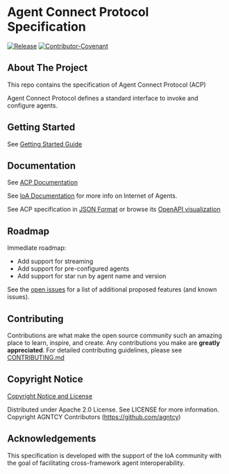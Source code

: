 # Agent Connect Protocol Specification

[![Release](https://img.shields.io/github/v/release/agntcy/acp-spec?display_name=tag)](CHANGELOG.md)
[![Contributor-Covenant](https://img.shields.io/badge/Contributor%20Covenant-2.1-fbab2c.svg)](CODE_OF_CONDUCT.md)

## About The Project

This repo contains the specification of Agent Connect Protocol (ACP)

Agent Connect Protocol defines a standard interface to invoke and configure agents.

## Getting Started

See [Getting Started Guide](docs/README.md#getting-started)


## Documentation

See [ACP Documentation](https://agntcy.github.io/acp-spec)

See [IoA Documentation](https://docs.agntcy.org) for more info on Internet of Agents.

See ACP specification in [JSON Format](openapi.json) or browse its [OpenAPI visualization](https://agntcy.github.io/acp-spec/docs/openapi.html)


## Roadmap

Immediate roadmap:
* Add support for streaming
* Add support for pre-configured agents
* Add support for star run by agent name and version

See the [open issues](https://github.com/agntcy/acp-spec/issues) for a list
of additional proposed features (and known issues).

## Contributing

Contributions are what make the open source community such an amazing place to
learn, inspire, and create. Any contributions you make are **greatly
appreciated**. For detailed contributing guidelines, please see
[CONTRIBUTING.md](docs/CONTRIBUTING.md)

## Copyright Notice

[Copyright Notice and License](./LICENSE)

Distributed under Apache 2.0 License. See LICENSE for more information.
Copyright AGNTCY Contributors (https://github.com/agntcy)

## Acknowledgements

This specification is developed with the support of the IoA community with the goal of facilitating cross-framework agent interoperability.
